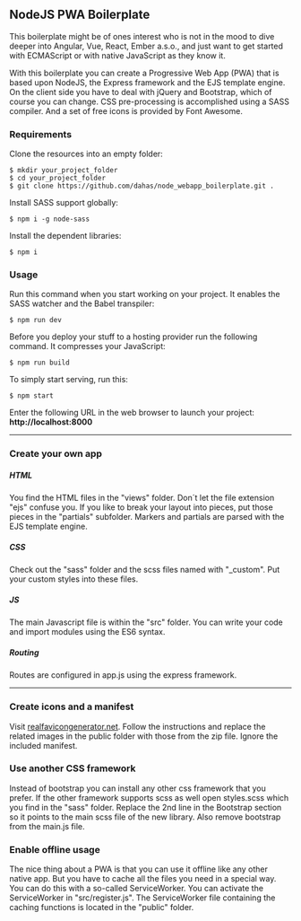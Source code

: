 ## NodeJS PWA Boilerplate

This boilerplate might be of ones interest who is not in the mood to dive deeper into Angular, Vue, React, Ember a.s.o., and just want to get started with ECMAScript or with native JavaScript as they know it.

With this boilerplate you can create a Progressive Web App (PWA) that is based upon NodeJS, the Express framework and the EJS template engine. On the client side you have to deal with jQuery and Bootstrap, which of course you can change. CSS pre-processing is accomplished using a SASS compiler. And a set of free icons is provided by Font Awesome.

### Requirements

Clone the resources into an empty folder:
```
$ mkdir your_project_folder
$ cd your_project_folder
$ git clone https://github.com/dahas/node_webapp_boilerplate.git .
```

Install SASS support globally:

```
$ npm i -g node-sass
```

Install the dependent libraries:
```
$ npm i
```

### Usage

Run this command when you start working on your project. It enables the SASS watcher and the Babel transpiler:

```
$ npm run dev
```

Before you deploy your stuff to a hosting provider run the following command. It compresses your JavaScript:

```
$ npm run build
```

To simply start serving, run this:

```
$ npm start
```

Enter the following URL in the web browser to launch your project:
**http://localhost:8000**

<hr>

### Create your own app

##### HTML

You find the HTML files in the "views" folder. Don´t let the file extension "ejs" confuse you. If you like to break your layout into pieces, put those pieces in the "partials" subfolder. Markers and partials are parsed with the EJS template engine.

##### CSS

Check out the "sass" folder and the scss files named with "_custom". Put your custom styles into these files.

##### JS

The main Javascript file is within the "src" folder. You can write your code and import modules using the ES6 syntax.

##### Routing

Routes are configured in app.js using the express framework. 

<hr>

### Create icons and a manifest

Visit [realfavicongenerator.net](https://realfavicongenerator.net). Follow the instructions and replace the related images in the public folder with those from the zip file. Ignore the included manifest.

### Use another CSS framework

Instead of bootstrap you can install any other css framework that you prefer. If the other framework supports scss as well open styles.scss which you find in the "sass" folder. Replace the 2nd line in the Bootstrap section so it points to the main scss file of the new library. Also remove bootstrap from the main.js file.

### Enable offline usage

The nice thing about a PWA is that you can use it offline like any other native app. But you have to cache all the files you need in a special way. You can do this with a so-called ServiceWorker. You can activate the ServiceWorker in "src/register.js". The ServiceWorker file containing the caching functions is located in the "public" folder.
